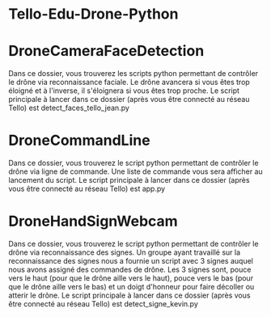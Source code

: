 # Tello-Edu-Drone-Python

# DroneCameraFaceDetection

Dans ce dossier, vous trouverez les scripts python permettant de contrôler le drône via reconnaissance faciale. Le drône avancera si vous êtes trop éloigné et à l'inverse, il s'éloignera si vous êtes trop proche.
Le script principale à lancer dans ce dossier (après vous être connecté au réseau Tello) est detect_faces_tello_jean.py

# DroneCommandLine

Dans ce dossier, vous trouverez le script python permettant de contrôler le drône via ligne de commande. Une liste de commande vous sera afficher au lancement du script.
Le script principale à lancer dans ce dossier (après vous être connecté au réseau Tello) est app.py

# DroneHandSignWebcam

Dans ce dossier, vous trouverez le script python permettant de contrôler le drône via reconnaissance des signes. Un groupe ayant travaillé sur la reconnaissance des signes nous a fournie un script avec 3 signes auquel nous avons assigné des commandes de drône. Les 3 signes sont, pouce vers le haut (pour que le drône aille vers le haut), pouce vers le bas (pour que le drône aille vers le bas) et un doigt d'honneur pour faire décoller ou atterir le drône.
Le script principale à lancer dans ce dossier (après vous être connecté au réseau Tello) est detect_signe_kevin.py
